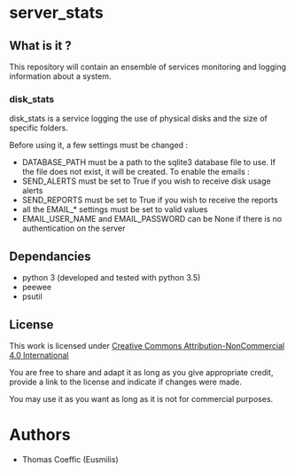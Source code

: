 # server_stats
## What is it ?
This repository will contain an ensemble of services monitoring and logging information about a system.
### disk_stats
disk_stats is a service logging the use of physical disks and the size of specific folders.

Before using it, a few settings must be changed :
* DATABASE_PATH must be a path to the sqlite3 database file to use. If the file does not exist, it will be created.
To enable the emails :
* SEND_ALERTS must be set to True if you wish to receive disk usage alerts
* SEND_REPORTS must be set to True if you wish to receive the reports
* all the EMAIL_* settings must be set to valid values
* EMAIL_USER_NAME and EMAIL_PASSWORD can be None if there is no authentication on the server


## Dependancies
* python 3 (developed and tested with python 3.5)
* peewee
* psutil

## License
This work is licensed under [Creative Commons Attribution-NonCommercial 4.0 International](https://creativecommons.org/licenses/by-nc/4.0/legalcode)

You are free to share and adapt it as long as you give appropriate credit, provide a link to the license and indicate if changes were made.

You may use it as you want as long as it is not for commercial purposes.

# Authors
* Thomas Coeffic (Eusmilis)
